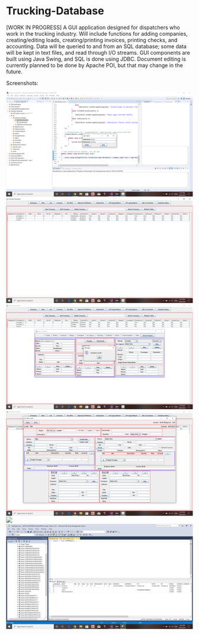 # Trucking-Database
[WORK IN PROGRESS] A GUI application designed for dispatchers who work in the trucking industry. Will include functions for adding companies, creating/editing loads, creating/printing invoices, printing checks, and accounting. Data will be queried to and from an SQL database; some data will be kept in text files, and read through I/O streams. GUI components are built using Java Swing, and SQL is done using JDBC. Document editing is currently planned to be done by Apache POI, but that may change in the future.

Screenshots:

![](screenshots/pic1.png)
![](screenshots/pic2.png)
![](screenshots/pic3.png)
![](screenshots/pic4.png)
![](scrrenshots/pic5.png)
![](screenshots/pic6.png)

